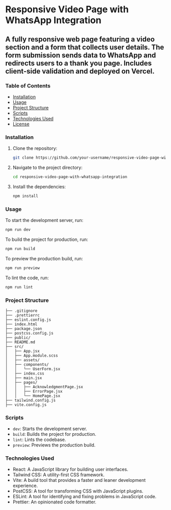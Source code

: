 # Responsive Video Page with WhatsApp Integration

## A fully responsive web page featuring a video section and a form that collects user details. The form submission sends data to WhatsApp and redirects users to a thank you page. Includes client-side validation and deployed on Vercel.

### Table of Contents

- [Installation](#installation)
- [Usage](#usage)
- [Project Structure](#project-structure)
- [Scripts](#scripts)
- [Technologies Used](#technologies-used)
- [License](#license)

### Installation

1. Clone the repository:
    ```sh
    git clone https://github.com/your-username/responsive-video-page-with-whatsapp-integration.git
    ```
2. Navigate to the project directory:
    ```sh
    cd responsive-video-page-with-whatsapp-integration
    ```
3. Install the dependencies:
    ```sh
    npm install
    ```

### Usage

To start the development server, run:
```sh
npm run dev
```

To build the project for production, run:
```sh
npm run build
```

To preview the production build, run:
```sh
npm run preview
```

To lint the code, run:
```sh
npm run lint
```

### Project Structure

```
├── .gitignore
├── .prettierrc
├── eslint.config.js
├── index.html
├── package.json
├── postcss.config.js
├── public/
├── README.md
├── src/
│   ├── App.jsx
│   ├── App.module.scss
│   ├── assets/
│   ├── components/
│   │   └── UserForm.jsx
│   ├── index.css
│   ├── main.jsx
│   ├── pages/
│   │   ├── AcknowledgmentPage.jsx
│   │   ├── ErrorPage.jsx
│   │   └── HomePage.jsx
├── tailwind.config.js
├── vite.config.js
```

### Scripts

- `dev`: Starts the development server.
- `build`: Builds the project for production.
- `lint`: Lints the codebase.
- `preview`: Previews the production build.

### Technologies Used

- React: A JavaScript library for building user interfaces.
- Tailwind CSS: A utility-first CSS framework.
- Vite: A build tool that provides a faster and leaner development experience.
- PostCSS: A tool for transforming CSS with JavaScript plugins.
- ESLint: A tool for identifying and fixing problems in JavaScript code.
- Prettier: An opinionated code formatter.

